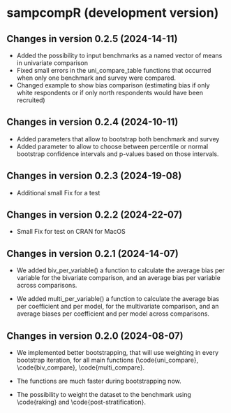 # sampcompR (development version)

## Changes in version 0.2.5 (2024-14-11)

* Added the possibility to input benchmarks as a named vector of means in univariate comparison
* Fixed small errors in the uni_compare_table functions that occurred when only one benchmark and survey were compared.
* Changed example to show bias comparison (estimating bias if only white respondents or if only north respondents would have been recruited)

## Changes in version 0.2.4 (2024-10-11)

* Added parameters that allow to bootstrap both benchmark and survey
* Added parameter to allow to choose between percentile or normal bootstrap confidence intervals and p-values based on those intervals.

## Changes in version 0.2.3 (2024-19-08)

* Additional small Fix for a test

## Changes in version 0.2.2 (2024-22-07)

* Small Fix for test on CRAN for MacOS

## Changes in version 0.2.1 (2024-14-07)

* We added biv_per_variable() a function to calculate the average bias per variable for the bivariate comparison,
  and an average bias per variable across comparisons.

* We added multi_per_variable() a function to calculate the average bias per coefficient and per model, 
  for the multivariate comparison, and an average biases per coefficient and per model across comparisons.


## Changes in version 0.2.0 (2024-08-07)

* We implemented better bootstrapping, that will use weighting in every bootstrap iteration, 
  for all main functions (\code{uni_compare}, \code{biv_compare}, \code{multi_compare}.

* The functions are much faster during bootstrapping now.

* The possibility to weight the dataset to the benchmark using \code{raking} and \code{post-stratification}.